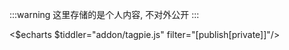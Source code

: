 :::warning
这里存储的是个人内容, 不对外公开
:::

<$echarts $tiddler="addon/tagpie.js" filter="[publish[private]]"/>